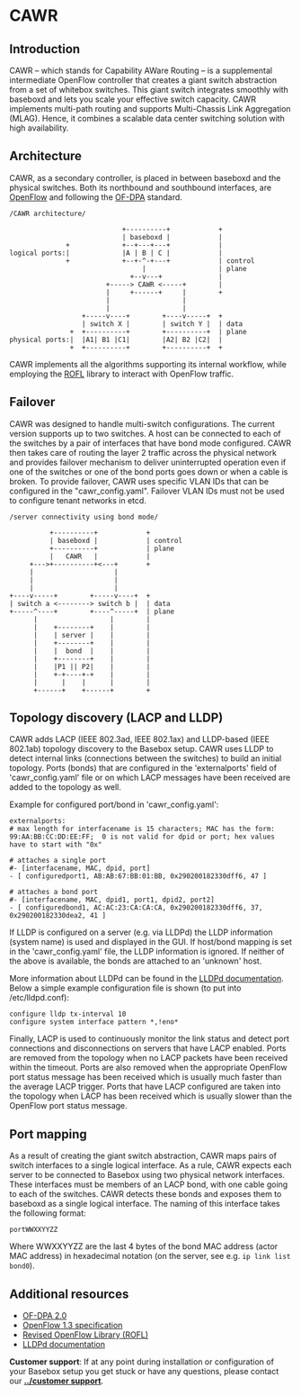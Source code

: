 # CAWR
## Introduction
CAWR – which stands for Capability AWare Routing – is a supplemental intermediate OpenFlow controller that creates a giant switch abstraction from a set of whitebox switches. This giant switch integrates smoothly with baseboxd and lets you scale your effective switch capacity. CAWR implements multi-path routing and supports Multi-Chassis Link Aggregation (MLAG). Hence, it combines a scalable data center switching solution with high availability.

## Architecture
CAWR, as a secondary controller, is placed in between baseboxd and the physical switches. Both its northbound and southbound interfaces, are [OpenFlow][of] and following the [OF-DPA][ofdpa] standard.

```text
/CAWR architecture/

                            +----------+            +
                            | baseboxd |            |
              +             +--+---+---+            |
logical ports:|             |A | B | C |            |
              +             +--+-^-+---+            | control
                                 |                  | plane
                              +--v---+              |
                        +-----> CAWR <-----+        |
                        |     +------+     |        +
                        |                  |
                        |                  |
                  +-----v----+        +----v-----+  +
                  | switch X |        | switch Y |  | data
               +  +----------+        +----------+  | plane
physical ports:|  |A1| B1 |C1|        |A2| B2 |C2|  |
               +  +----------+        +----------+  +

```

CAWR implements all the algorithms supporting its internal workflow, while employing the [ROFL][rofl] library to interact with OpenFlow traffic.

## Failover
CAWR was designed to handle multi-switch configurations. The current version supports up to two switches.
A host can be connected to each of the switches by a pair of interfaces that have bond mode configured.
CAWR then takes care of routing the layer 2 traffic across the physical network and provides failover mechanism to deliver uninterrupted operation even if one of the switches or one of the bond ports goes down or when a cable is broken.
To provide failover, CAWR uses specific VLAN IDs that can be configured in the "cawr_config.yaml". Failover VLAN IDs must not be used to configure tenant networks in etcd.

```text
/server connectivity using bond mode/

          +----------+            +
          | baseboxd |            | control
          +----------+            | plane
          |   CAWR   |            |
     +--->+----------+<---+       +
     |                    |
     |                    |
     |                    |
+----v-----+        +-----v----+  +
| switch a <--------> switch b |  | data
+-----^----+        +----^-----+  | plane
      |                  |        |
      |    +--------+    |        |
      |    | server |    |        |
      |    +--------+    |        |
      |    |  bond  |    |        |
      |    +--------+    |        |
      |    |P1 || P2|    |        |
      |    +-+----+-+    |        |
      |      |    |      |        |
      +------+    +------+        +
```

## Topology discovery (LACP and LLDP)
CAWR adds LACP (IEEE 802.3ad, IEEE 802.1ax) and LLDP-based (IEEE 802.1ab) topology discovery to the Basebox setup.
CAWR uses LLDP to detect internal links (connections between the switches) to build an initial topology. 
Ports (bonds) that are configured in the 'externalports' field of 'cawr_config.yaml' file or on which LACP messages have been received are added to the topology as well.

Example for configured port/bond in 'cawr_config.yaml':

```
externalports:
# max length for interfacename is 15 characters; MAC has the form: 99:AA:BB:CC:DD:EE:FF;  0 is not valid for dpid or port; hex values have to start with "0x"

# attaches a single port
#- [interfacename, MAC, dpid, port]
- [ configuredport1, AB:AB:67:BB:01:BB, 0x290200182330dff6, 47 ]

# attaches a bond port
#- [interfacename, MAC, dpid1, port1, dpid2, port2]
- [ configuredbond1, AC:AC:23:CA:CA:CA, 0x290200182330dff6, 37, 0x290200182330dea2, 41 ]

```

If LLDP is configured on a server (e.g. via LLDPd) the LLDP information (system name) is used and displayed in the GUI. If host/bond mapping is set in the 'cawr_config.yaml' file, the LLDP information is ignored. If neither of the above is available, the bonds are attached to an 'unknown' host.

More information about LLDPd can be found in the [LLDPd documentation][lldpd]. Below a simple example configuration file is shown (to put into /etc/lldpd.conf):

```
configure lldp tx-interval 10
configure system interface pattern *,!eno*
```

Finally, LACP is used to continuously monitor the link status and detect port connections and disconnections on servers that have LACP enabled. Ports are removed from the topology when no LACP packets have been received within the timeout. Ports are also removed when the appropriate OpenFlow port status message has been received which is usually much faster than the average LACP trigger. Ports that have LACP configured are taken into the topology when LACP has been received which is usually slower than the OpenFlow port status message.


## Port mapping
As a result of creating the giant switch abstraction, CAWR maps pairs of switch interfaces to a single logical interface.
As a rule, CAWR expects each server to be connected to Basebox using two physical network interfaces. These interfaces must be members of an LACP bond, with one cable going to each of the switches. CAWR detects these bonds and exposes them to baseboxd as a single logical interface.
The naming of this interface takes the following format:

```text
portWWXXYYZZ
```

Where WWXXYYZZ are the last 4 bytes of the bond MAC address (actor MAC address) in hexadecimal notation (on the server, see e.g. `ip link list bond0`).

## Additional resources
* [OF-DPA 2.0][ofdpa]
* [OpenFlow 1.3 specification][of]
* [Revised OpenFlow Library (ROFL)][rofl]
* [LLDPd documentation][lldpd]

**Customer support**: If at any point during installation or configuration of your Basebox setup you get stuck or have any questions, please contact our **[../customer support](customer_support.html#customer_support)**.

[ofdpa]: https://github.com/Broadcom-Switch/of-dpa (OF-DPA Github link)
[rofl]: https://www.github.com/bisdn/rofl-common (ROFL Github Link)
[of]: https://www.opennetworking.org/images/stories/downloads/sdn-resources/onf-specifications/openflow/openflow-switch-v1.3.5.pdf (OpenFlow v1.3 specification pdf)
[lldpd]: https://vincentbernat.github.io/lldpd/usage.html

